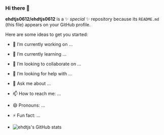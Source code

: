 ### Hi there 👋

**ehdtjs0612/ehdtjs0612** is a ✨ _special_ ✨ repository because its `README.md` (this file) appears on your GitHub profile.

Here are some ideas to get you started:

- 🔭 I’m currently working on ...
- 🌱 I’m currently learning ...
- 👯 I’m looking to collaborate on ...
- 🤔 I’m looking for help with ...
- 💬 Ask me about ...
- 📫 How to reach me: ...
- 😄 Pronouns: ...
- ⚡ Fun fact: ...

- ![ehdtjs's GitHub stats](https://github-readme-stats.vercel.app/api?username=ehdtjs0612&show_icons=true&theme=radical)
